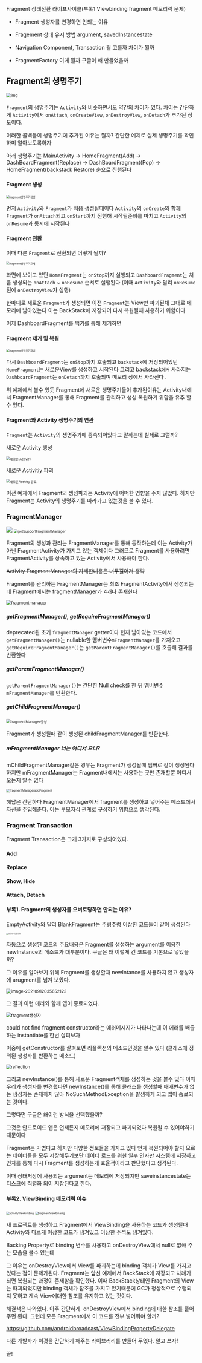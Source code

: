 Fragment 상태전환 라이프사이클(부록1 Viewbinding fragment 메모리릭 문제)

- Fragment 생성자를 변경하면 안되는 이유

- Fragement 상태 유지 방법 argument, savedInstancestate

- Navigation Component, Transaction 뭘 고를까 차이가 뭘까

- FragmentFactory 이게 뭘까 구글이 왜 만들었을까

  

## Fragment의 생명주기 

<img src="https://miro.medium.com/max/694/1*ALMDBkuAAZ28BJ2abmvniA.png" alt="img" style="zoom:75%;" />

`Fragment`의 생명주기는 `Activity`와 비슷하면서도 약간의 차이가 있다. 차이는 간단하게 `Activity`에서 `onAttach`, `onCreateView`, `onDestroyView`, `onDetach`가 추가된 정도이다. 

이러한 콜백들이 생명주기에 추가된 이유는 뭘까? 간단한 예제로 실제 생명주기를 확인하며 알아보도록하자

아래 생명주기는 MainActivity -> HomeFragment(Add) -> DashBoardFragment(Replace) ->  DashBoardFragment(Pop) ->  HomeFragment(backstack Restore) 순으로 진행된다

#### Fragment 생성 

<img src=".\res\week2\fragment생명주기생성.png" alt="fragment생명주기생성" style="zoom:50%;"/>


먼저 `Activity`와 `Fragment`가 처음 생성될때이다 `Activity`의 `onCreate`와 함께 `Fragment`가 `onAttach`되고 `onStart`까지 진행해 시작될준비를 마치고 `Activity`의 `onResume`과 동시에 시작된다

#### Fragment 전환

이때 다른 `Fragment`로 전환되면 어떻게 될까?

<img src=".\res\week2\fragment생명주기교체.png" alt="fragment생명주기교체" style="zoom:50%;"  />

화면에 보이고 있던 `HomeFragment`는 `onStop`까지 실행되고 `DashboardFragment`는 처음 생성되는 `onAttach` ~ `onResume` 순서로 실행된다 (이때 `Activity`와 달리 `onResume`전에 `onDestroyView`가 실행) 

한마디로 새로운 `Fragment`가 생성되면 이전 `Fragment`는 View만 파괴된채 그대로 메모리에 남아있는다 이는 BackStack에 저장되어 다시 복원될때 사용하기 위함이다

이제 DashboardFragment를 백키를 통해 제거하면  

#### Fragment 제거 및 복원

<img src=".\res\week2\fragment생명주기파괴.png" alt="fragment생명주기파괴" style="zoom:50%;"  />

다시 `DashboardFragment`는 `onStop`까지 호출되고 `backstack`에 저장되어있던 `HomeFragment`는 새로운View를 생성하고 시작된다 그리고 backstack`에서` 사라지는 `DashboardFragment`는 `onDetach`까지 호출되며 메모리 상에서 사라진다 .

위 예제에서 볼수 있듯 Fragment에 새로운 생명주기들이 추가된이유는 Activity내에서 FragmentManager를 통해 Fragment를 관리하고 생성 복원하기 위함을 유추 할 수 있다.

#### Fragment와 Activity 생명주기의 연관

`Fragment`는 `Activity`의 생명주기에 종속되어있다고 말하는데 실제로 그럴까?

새로운 Activity 생성

<img src=".\res\week2\새로운 Activity.png" alt="새로운 Activity" style="zoom:60%;"/>

새로운 Activitiy 파괴

<img src=".\res\week2\새로운Activity 종료.png" alt="새로운Activity 종료" style="zoom:60%; " />

이전 예제에서 Fragment의 생성파괴는 Activity에 어떠한 영향을 주지 않았다. 하지만 Fragment는 Activity의 생명주기를 따라가고 있는것을 볼 수 있다.



### FragmentManager

<img src=".\res\week2\FragmentActivity.png" />

<img src=".\res\week2\getSupportFragmentManager.png" alt="getSupportFragmentManager" style="zoom:65%;" />

Fragment의 생성과 관리는 FragmentManager를 통해 동작하는데 이는 Activity가 아닌 FragmentActivity가 가지고 있는 객체이다 그러므로 Fragment를 사용하려면 FragmentActivity를 상속하고 있는 Activity에서 사용해야 한다.

~~Activity FragmentManager의 자세한내용은 너무길어져 생략~~

Fragment를 관리하는 FragmentManager는 최초 FragmentActivity에서 생성되는데 Fragment에서는 fragmentManager가 4개나 존재한다

<img src=".\res\week2\fragmentmanager.png" alt="fragmentmanager" style="zoom:80%;" />

##### getFragmentManager(), getRequireFragmentManager() 

deprecated된 초기 `fragmentManager` getter이다 현재 남아있는 코드에서 `getFragmentManager()`는 nullable한 멤버변수`mFragmentManager`를 가져오고 `getRequireFragmentManager()`는 `getParentFragmentManager()`를 호출해 결과를 반환한다  

##### getParentFragmentManager()

`getParentFragmentManager()`는 간단한 Null check를 한 뒤 멤버변수 `mFragmentManager`를 반환한다.

##### getChildFragmentManager()

<img src=".\res\week2\fragmentManager생성.png" alt="fragmentManager생성" style="zoom:67%;" />

Fragment가 생성될때 같이 생성된 childFragmentManager를 반환한다.

##### mFragmentManager 너는 어디서 오니?

mChildFragmentManager같은 경우는 Fragment가 생성될때 멤버로 같이 생성된다 하지만 mFragmentManager는 Fragment내에서는 사용하는 곳만 존재할뿐 어디서 오는지 알수 없다 

 <img src=".\res\week2\fragmentManageraddFragment.png" alt="fragmentManageraddFragment" style="zoom:55%;" />

해답은 간단하다 FragmentManager에서 fragment를 생성하고 넣어주는 메소드에서 자신을 주입해준다. 이는 부모자식 관계로 구성하기 위함으로 생각된다. 

### Fragment Transaction

Fragment Transaction은 크게 3가지로 구성되어있다. 

#### Add



#### Replace



#### Show, Hide



#### Attach, Detach





#### 부록1. Fragment의 생성자를 오버로딩하면 안되는 이유?

EmptyActivity와 달리 BlankFragment는 주렁주렁 이상한 코드들이 같이 생성된다 

<img src=".\res\week2\blankFragment.png" alt="blankFragment" style="zoom:33%;" />

자동으로 생성된 코드의 주요내용은 Fragment를 생성하는 argument를 이용한 newInstance의 메소드가 대부분이다. 구글은 왜 이렇게 긴 코드를 기본으로 넣었을까?

그 이유를 알아보기 위해 Fragment를 생성할때 newIntance를 사용하지 않고 생성자에 arugment를 넘겨 보았다. 

<img src=".\res\week2\fragment클래스.png" alt="image-20210912035652123" style="zoom:80%;" />

그 결과 이런 에러와 함께 앱이 종료되었다.

<img src=".\res\week2\fragment생성자.png" alt="fragment생성자" style="zoom:80%;" />

could not find fragment constructor라는 에러메시지가 나타나는데 이 에러를 배출하는 instantiate를 한번 살펴보자

이중에 getConstructor를 살펴보면 리플렉션의 메소드인것을 알수 있다 (클래스에 정의된 생성자를 반환하는 메소드) 

<img src=".\res\week2\reflection.png" alt="reflection" style="zoom:80%;" />

그리고 newInstance()를 통해 새로운 Fragment객체를 생성하는 것을 볼수 있다 이때 우리가 생성자를 변경했다면 newInstance()를 통해 클래스를 생성할때 매개변수가 없는 생성자는 존재하지 않아 NoSuchMethodException을 발생하게 되고 앱이 종료되는 것이다.

그렇다면 구글은 왜이런 방식을 선택했을까?

그것은 안드로이드 앱은 언제든지 메모리에 저장되고 파괴되었다 복원될 수 있어야하기 때문이다

Fragment는 가볍다고 하지만 다양한 정보들을 가지고 있다 언제 복원되어야 할지 모르는 데이터들을 모두 저장해두기보단 데이터 로드를 위한 일부 인자만 시스템에 저장하고 인자를 통해 다시 Fragment를 생성하는게 효율적이라고 판단했다고 생각된다.

이때 상태저장에 사용되는 argument는 메모리에 저장되지만 saveinstancestate는 디스크에 직렬화 되어 저장된다고 한다. 



#### 부록2. ViewBinding 메모리릭 이슈
<img src=".\res\week2\activityViewbinding.png" alt="activityViewbinding" style="zoom:50%;" />

<img src=".\res\week2\fragmentViewbinaing.png" alt="fragmentViewbinaing" style="zoom:50%;"/>

새 프로젝트를 생성하고 Fragment에서 ViewBinding을 사용하는 코드가 생성될때 Activity와 다르게 이상한 코드가 생겨있고 이상한 주석도 생겨있다.

Backing Property로 binding 변수를 사용하고 onDestroyView에서 null로 없애 주는 모습을 볼수 있는데 

그 이유는 onDestroyView에서 View를 파괴하는데 binding 객체가 View를 가지고 있다는 점이 문제가된다. Fragment는 앞선 예제에서 BackStack에 저장되고 차례가 되면 복원되는 과정이 존재함을 확인했다.  이때 BackStack상태인 Fragment의 View는 파괴되었지만 binding 객체가 참조를 가지고 있기때문에 GC가 정상적으로 수행되지 못하고 계속 View에대한 참조를 유지하고 있는 것이다.

해결책은 나와있다. 아주 간단하게. onDestroyView에서 binding에 대한 참조를 풀어주면 된다. 그런데 모든 Fragment에서 이 코드를 전부 넣어줘야 할까? 

https://github.com/androidbroadcast/ViewBindingPropertyDelegate

다른 개발자가 이것을 간단하게 해주는 라이브러리를 만들어 두었다. 알고 쓰자!

끝!




